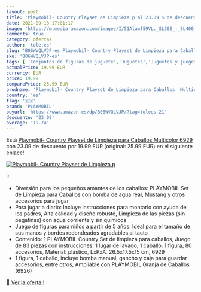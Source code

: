 ```yaml
---
layout: post
title: 'Playmobil- Country Playset de Limpieza p al 23.09 % de descuento'
date: 2021-09-13 17:01:17
image: 'https://m.media-amazon.com/images/I/51Alawf59VL._SL500_._SL400_.jpg'
comments: true
category: ofertas
author: 'tole.es'
slug: 'B06WVQLVJP-es Playmobil- Country Playset de Limpieza para Caballos...'
sku: 'B06WVQLVJP-es'
tags: [ 'Conjuntos de figuras de juguete','Juguetes','Juguetes y juegos','Muñecos y figuras','playmobil','playmobil-', ]
actualPrice: 19.99 EUR
currency: EUR
price: 19.99
comparePrice: 25.99 EUR
prodname: 'Playmobil- Country Playset de Limpieza para Caballos  Multicolor  6929 '
country: 'es'
flag: '🇪🇸'
brand: 'PLAYMOBIL'
buyurl: 'https://www.amazon.es/dp/B06WVQLVJP/?tag=tolees-21'
descuento: '23.09'
average: '19.74'
---
```


Está [Playmobil- Country Playset de Limpieza para Caballos  Multicolor  6929 ](https://www.amazon.es/dp/B06WVQLVJP/?tag=tolees-21) con 23.09 de descuento por 19.99 EUR (original: 25.99 EUR) en el siguiente enlace!

[![Playmobil- Country Playset de Limpieza p](https://m.media-amazon.com/images/I/51Alawf59VL._SL500_._SL400_.jpg)](https://www.amazon.es/dp/B06WVQLVJP/?tag=tolees-21)

ℹ️:

- Diversión para los pequeños amantes de los caballos: PLAYMOBIL Set de Limpieza para Caballos con bomba de agua real, Mustang y otros accesorios para jugar
- Para jugar a diario: Incluye instrucciones para montarlo con ayuda de los padres, Alta calidad y diseño robusto, Limpieza de las piezas (sin pegatinas) con agua corriente y sin químicos
- Juego de figuras para niños a partir de 5 años: Ideal para el tamaño de sus manos y bordes redondeados agradables al tacto
- Contenido: 1 PLAYMOBIL Country Set de limpieza para caballos, Juego de 83 piezas con instrucciones: 1 lugar de lavado, 1 caballo, 1 figura, 80 accesorios, Material: plástico, LxPxA: 26.5x17.5x15 cm, 6929
- 1 figura, 1 caballo, incluye bomba manual, gancho y caja para guardar accesorios, entre otros, Ampliable con PLAYMOBIL Granja de Caballos (6926)

[🛒 Ver la oferta!!](https://www.amazon.es/dp/B06WVQLVJP/?tag=tolees-21)
